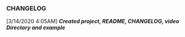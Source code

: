 ### CHANGELOG
[3/14/2020 4:05AM] ***Created project, README, CHANGELOG, video Directory and example***

